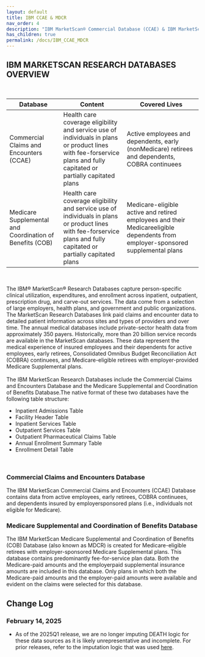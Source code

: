 ```yaml
---
layout: default
title: IBM CCAE & MDCR
nav_order: 4
description: "IBM MarketScan® Commercial Database (CCAE) & IBM MarketScan® Medicare Supplemental Database (MDCR) ETL to OMOP CDM"
has_children: true
permalink: /docs/IBM_CCAE_MDCR
---
```


## IBM MARKETSCAN RESEARCH DATABASES OVERVIEW

<br>

 | Database | Content | Covered Lives |
 | --- | --- | --- | 
| Commercial Claims and Encounters (CCAE) | Health care coverage eligibility and service use of individuals in plans or product lines with fee-forservice plans and fully capitated or partially capitated plans | Active employees and dependents, early (nonMedicare) retirees and dependents, COBRA continuees | 
| Medicare Supplemental and Coordination of Benefits (COB) |Health care coverage eligibility and service use of individuals in plans or product lines with fee-forservice plans and fully capitated or partially capitated plans |Medicare-eligible active and retired employees and their Medicareeligible dependents from employer-sponsored supplemental plans |

<br>

The IBM® MarketScan® Research Databases
capture person-specific clinical utilization,
expenditures, and enrollment across inpatient,
outpatient, prescription drug, and carve-out
services. The data come from a selection of large
employers, health plans, and government and public
organizations. The MarketScan Research Databases
link paid claims and encounter data to detailed
patient information across sites and types of
providers and over time. The annual medical
databases include private-sector health data from
approximately 350 payers. Historically, more than
20 billion service records are available in the
MarketScan databases. These data represent the
medical experience of insured employees and their
dependents for active employees, early retirees,
Consolidated Omnibus Budget Reconciliation Act
(COBRA) continuees, and Medicare-eligible
retirees with employer-provided Medicare
Supplemental plans.
<br><br>
The IBM MarketScan Research Databases include the Commercial Claims and Encounters Database and the Medicare Supplemental and Coordination of Benefits Database.The native format of these two databases have the following table structure:
* Inpatient Admissions Table
* Facility Header Table
* Inpatient Services Table
* Outpatient Services Table
* Outpatient Pharmaceutical Claims Table
* Annual Enrollment Summary Table
* Enrollment Detail Table
<br>

### Commercial Claims and Encounters Database
The IBM MarketScan Commercial Claims and
Encounters (CCAE) Database contains data from
active employees, early retirees, COBRA
continuees, and dependents insured by employersponsored plans (i.e., individuals not eligible for
Medicare).

### Medicare Supplemental and Coordination of Benefits Database
The IBM MarketScan Medicare Supplemental and
Coordination of Benefits (COB) Database (also
known as MDCR) is created for Medicare-eligible
retirees with employer-sponsored Medicare
Supplemental plans. This database contains
predominantly fee-for-service plan data. Both the Medicare-paid amounts and the employerpaid supplemental insurance amounts are included
in this database. Only plans in which both the
Medicare-paid amounts and the employer-paid
amounts were available and evident on the claims
were selected for this database. 

## Change Log

### February 14, 2025
- As of the 2025Q1 release, we are no longer imputing DEATH logic for these data sources as it is likely unrepresentative and incomplete. For prior releases, refer to the imputation logic that was used [here](https://github.com/OHDSI/ETL-LambdaBuilder/blob/v.1.1.0/docs/IBM_CCAE_MDCR/CCAE_MDCR_death.md).